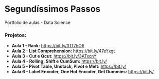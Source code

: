 # Segundíssimos Passos

Portfolio de aulas - Data Science


### Projetos:

* **Aula 1 - Rank:** https://bit.ly/3Tf7hO6
* **Aula 2 - List Comprehension:** https://bit.ly/47eYxgt
* **Aula 3 - Cut e Qcut:** https://bit.ly/3ATxcnY
* **Aula 4 - Rolling, Shift e CumSum:** https://bit.ly/
* **Aula 5 - Pivot Table, Unstack, Pivot e Melt:** https://bit.ly/
* **Aula 6 - Label Encoder, One Hot Encoder, Get Dummies:** https://bit.ly/
